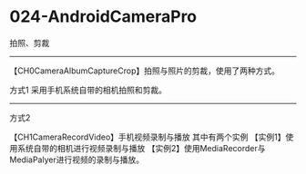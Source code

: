 # 024-AndroidCameraPro
拍照、剪裁

-------------
【CH0CameraAlbumCaptureCrop】拍照与照片的剪裁，使用了两种方式。

方式1
采用手机系统自带的相机拍照和剪裁。

-----------------------------

方式2


【CH1CameraRecordVideo】手机视频录制与播放
 其中有两个实例
【实例1】使用系统自带的相机进行视频录制与播放
【实例2】使用MediaRecorder与MediaPalyer进行视频的录制与播放。


